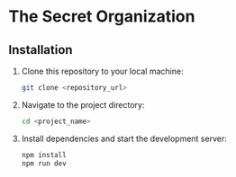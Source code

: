 # The Secret Organization

## Installation

1. Clone this repository to your local machine:
   ```sh
   git clone <repository_url>
   ```

2. Navigate to the project directory:
   ```sh
   cd <project_name>
   ```

3. Install dependencies and start the development server:
   ```sh
   npm install
   npm run dev
   ```

